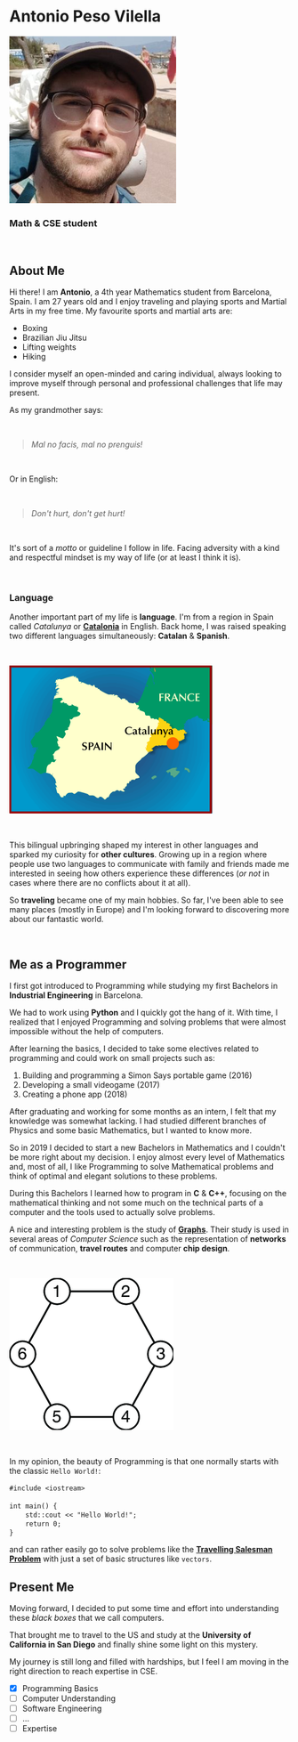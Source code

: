 # **Antonio Peso Vilella**

![Photo_of_me](/Photo_of_me.jpg)

### Math & CSE student

<br/>

## **About Me**

Hi there! I am **Antonio**, a 4th year Mathematics student from Barcelona, Spain. I am 27 years old and I enjoy traveling and playing sports and Martial Arts in my free time. My favourite sports and martial arts are:

- Boxing
- Brazilian Jiu Jitsu
- Lifting weights
- Hiking

I consider myself an open-minded and caring individual, always looking to improve myself through personal and professional challenges that life may present.

As my grandmother says:

<br/>

> *Mal no facis, mal no prenguis!*

<br/>

Or in English:

<br/>

> *Don't hurt, don't get hurt!*

<br/>

It's sort of a *motto* or guideline I follow in life. Facing adversity with a kind and respectful mindset is my way of life (or at least I think it is).

<br/>

### **Language**

Another important part of my life is **language**. I'm from a region in Spain called *Catalunya* or [**Catalonia**](https://en.wikipedia.org/wiki/Catalonia) in English. Back home, I was raised speaking two different languages simultaneously: **Catalan** & **Spanish**.

<br/>

![Catalonia](/CATALUNYA.png)

<br/>

This bilingual upbringing shaped my interest in other languages and sparked my curiosity for **other cultures**. Growing up in a region where people use two languages to communicate with family and friends made me interested in seeing how others experience these differences (*or not* in cases where there are no conflicts about it at all).

So **traveling** became one of my main hobbies. So far, I've been able to see many places (mostly in Europe) and I'm looking forward to discovering more about our fantastic world.

<br/>

## **Me as a Programmer**

I first got introduced to Programming while studying my first Bachelors in **Industrial Engineering** in Barcelona.

We had to work using **Python** and I quickly got the hang of it. With time, I realized that I enjoyed Programming and solving problems that were almost impossible without the help of computers.

After learning the basics, I decided to take some electives related to programming and could work on small projects such as:

1. Building and programming a Simon Says portable game (2016)
2. Developing a small videogame (2017)
3. Creating a phone app (2018)

After graduating and working for some months as an intern, I felt that my knowledge was somewhat lacking. I had studied different branches of Physics and some basic Mathematics, but I wanted to know more.

So in 2019 I decided to start a new Bachelors in Mathematics and I couldn't be more right about my decision. I enjoy almost every level of Mathematics and, most of all, I like Programming to solve Mathematical problems and think of optimal and elegant solutions to these problems.

During this Bachelors I learned how to program in **C** & **C++**, focusing on the mathematical thinking and not some much on the technical parts of a computer and the tools used to actually solve problems.

A nice and interesting problem is the study of [**Graphs**](https://en.wikipedia.org/wiki/Graph_(discrete_mathematics)#Examples). Their study is used in several areas of *Computer Science* such as the representation of **networks** of communication, **travel routes** and computer **chip design**.

<br/>

![Graphs](/Graph.png)

<br/>

In my opinion, the beauty of Programming is that one normally starts with the classic `Hello World!`:

```
#include <iostream>

int main() {
    std::cout << "Hello World!";
    return 0;
}
```

and can rather easily go to solve problems like the [**Travelling Salesman Problem**](https://en.wikipedia.org/wiki/Travelling_salesman_problem) with just a set of basic structures like `vectors`.

## **Present Me**

Moving forward, I decided to put some time and effort into understanding these *black boxes* that we call computers.

That brought me to travel to the US and study at the **University of California in San Diego** and finally shine some light on this mystery.

My journey is still long and filled with hardships, but I feel I am moving in the right direction to reach expertise in CSE.

- [x] Programming Basics
- [ ] Computer Understanding
- [ ] Software Engineering
- [ ] ...
- [ ] Expertise